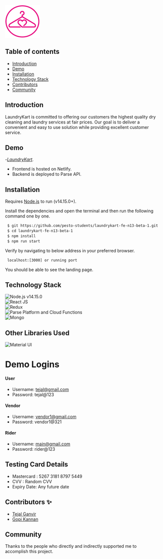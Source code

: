   ![alt text](https://github.com/pesto-students/laundrykart-fe-n13-beta-1/blob/dev-env/src/assets/logo/readmelogo.png)
 ## Table of contents
 - [Introduction](#intro)
 - [Demo](#technologies)
 - [Installation](#setup)
 - [Technology Stack](#features)
 - [Contributors](#contributors)
 - [Community](#Community)
 
## Introduction      
LaundryKart is committed to offering our customers the highest quality dry cleaning and laundry services at fair prices. Our goal is to deliver a convenient and easy to use solution while providing excellent customer service.

## Demo
-[_LaundryKart_](https://laundrykart02.netlify.app/).

- Frontend is hosted on Netlify.
- Backend is deployed to Parse API.

## Installation
Requires [Node.js](https://nodejs.org/) to run (v14.15.0+).

Install the dependencies and open the terminal and then run the following command one by one.
```sh
 $ git https://github.com/pesto-students/laundrykart-fe-n13-beta-1.git
 $ cd laundrykart-fe-n13-beta-1
 $ npm install
 $ npm run start
 ```
 Verify by navigating to below address in your preferred browser.
```sh
 localhost:[3000] or running port
 ```
You should be able to see the landing page.

## Technology Stack
![Node.js **v14.15.0**](https://img.shields.io/badge/Netlify-00C7B7?style=for-the-badge&logo=netlify&logoColor=white)\
 ![React JS](https://img.shields.io/badge/React-20232A?style=for-the-badge&logo=react&logoColor=61DAFB)\
 ![Redux](https://img.shields.io/badge/Redux-593D88?style=for-the-badge&logo=redux&logoColor=white)\
 ![Parse Platform and Cloud Functions](https://img.shields.io/badge/Parse--Platform--and--Cloud--Functions-0081AA?style=for-the-badge&logo=Formik&logoColor=white)\
 ![Mongo](https://img.shields.io/badge/MongoDB-4EA94B?style=for-the-badge&logo=mongodb&logoColor=white)
 
 ## Other Libraries Used
![Material UI](https://img.shields.io/badge/Material--UI-0081CB?style=for-the-badge&logo=material-ui&logoColor=white)
 

# Demo Logins

#### User ####
- Username: tejal@gmail.com
- Password: tejal@123

#### Vendor ####
- Username: vendor1@gmail.com
- Password: vendor1@321

#### Rider ####
- Username: main@gmail.com
- Password: rider@123


## Testing Card Details
- Mastercard : 5267 3181 8797 5449
- CVV : Random CVV
- Expiry Date: Any future date
 
## Contributors ✨

 
- <a href="https://www.linkedin.com/in/tejal-ganvir-ba4340163/">Tejal Ganvir</a>
- <a href="https://www.linkedin.com/in/gopi-m-3112ba115/">Gopi Kannan</a>


## Community
Thanks to the people who directly and indirectly supported me to accomplish this project.

